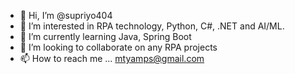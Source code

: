 - 👋 Hi, I’m @supriyo404
- 👀 I’m interested in RPA technology, Python, C#, .NET and AI/ML.
- 🌱 I’m currently learning Java, Spring Boot
- 💞️ I’m looking to collaborate on any RPA projects
- 📫 How to reach me ... mtyamps@gmail.com

<!---
supriyo404/supriyo404 is a ✨ special ✨ repository because its `README.md` (this file) appears on your GitHub profile.
You can click the Preview link to take a look at your changes.
--->

